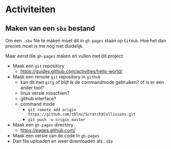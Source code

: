 # Activiteiten

## Maken van een `sbx` bestand

Om een `.sbx` file te maken moet dit in `gh-pages` staan op `GitHub`. Hoe het dan precies moet is me nog niet duidelijk.

Maar eerst die `gh-pages` maken en vullen met dit project:

- Maak een `git` repository
  - <https://guides.github.com/activities/hello-world/>
- Maak een remote `git` repository in `github`
  - kan dit met `gitg` of blijf ik de commandmode gebruiken? of is er een ander tool?
  - linux versie misschien?
  - github interface?
  - command mode
    - `git remote add origin https://github.com/tblnx/ScratchXCollisions.git`
    - `git push -u origin master`
- Maak een `gh-pages` directory
  - <https://pages.github.com/>
- Maak een versie van de code in `gh-pages`
- Dan file uploaden en weer downloaden als `.sbx`